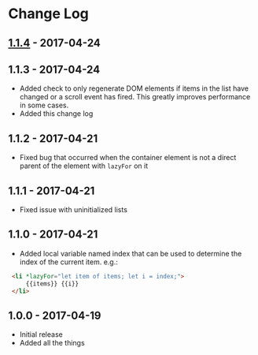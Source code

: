 # Change Log

## [1.1.4] - 2017-04-24

## 1.1.3 - 2017-04-24
- Added check to only regenerate DOM elements if items in the list have changed or a scroll event has fired. This greatly improves performance in some cases.
- Added this change log

## 1.1.2 - 2017-04-21
- Fixed bug that occurred when the container element is not a direct parent of the element with `lazyFor` on it

## 1.1.1 - 2017-04-21
- Fixed issue with uninitialized lists

## 1.1.0 - 2017-04-21
- Added local variable named index that can be used to determine the index of the current item. e.g.:
```HTML
 <li *lazyFor="let item of items; let i = index;">
     {{items}} {{i}}
 </li>
 ```

## 1.0.0 - 2017-04-19
- Initial release
- Added all the things

[1.1.4]: https://github.com/robianmcd/angular-lazy-for/compare/v1.1.3...v1.1.4